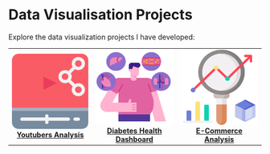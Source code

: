 # Data Visualisation Projects

Explore the data visualization projects I have developed:

<table>
  <tr>
    <td align="center">
      <a href="./Data_Visualisatio/Youtubers_Analysis/README.md">
        <img src="asset/Youtubers_analysis.png" width="250" height="150" alt="Youtubers Analysis"/><br/>
        <b>Youtubers Analysis</b>
      </a>
    </td>
    <td align="center">
      <a href="./Data_Visualisation/Diabetes_Health_Dashboard/README.md">
        <img src="asset/Diabetes_Analysis.png" width="250" height="150" alt="Diabetes Health Dashboard"/><br/>
        <b>Diabetes Health Dashboard</b>
      </a>
    </td>
    <td align="center">
      <a href="./Data_Visualisation/E_Commerce_Analysis/README.md">
        <img src="/asset/E_Commerce_Analysis.png" width="250" height="150" alt="E-Commerce Analysis"/><br/>
        <b>E-Commerce Analysis</b>
      </a>
    </td>
  </tr>
</table>
